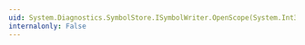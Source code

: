 ```yaml
---
uid: System.Diagnostics.SymbolStore.ISymbolWriter.OpenScope(System.Int32)
internalonly: False
---
```

